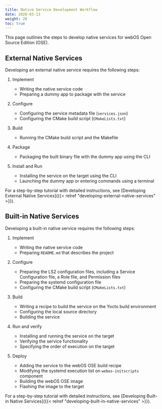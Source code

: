 ```yaml
---
title: Native Service Development Workflow
date: 2020-03-13
weight: 20
toc: true
---
```


This page outlines the steps to develop native services for webOS Open Source Edition (OSE).

## External Native Services

Developing an external native service requires the following steps:

1. Implement

    - Writing the native service code
    - Preparing a dummy app to package with the service

2. Configure

    - Configuring the service metadata file (`services.json`)
    - Configuring the CMake build script (`CMakeLists.txt`)

3. Build

    - Running the CMake build script and the Makefile

4. Package

    - Packaging the built binary file with the dummy app using the CLI

5. Install and Run

    - Installing the service on the target using the CLI
    - Launching the dummy app or entering commands using a terminal

For a step-by-step tutorial with detailed instructions, see [Developing External Native Services]({{< relref "developing-external-native-services" >}}).

## Built-in Native Services

Developing a built-in native service requires the following steps:

1. Implement

    - Writing the native service code
    - Preparing `README.md` that describes the project

2. Configure

    - Preparing the LS2 configuration files, including a Service Configuration file, a Role file, and Permission files
    - Preparing the systemd configuration file
    - Configuring the CMake build script (`CMakeLists.txt`)

3. Build

    - Writing a recipe to build the service on the Yocto build environment
    - Configuring the local source directory
    - Building the service

4. Run and verify

    - Installing and running the service on the target
    - Verifying the service functionality
    - Specifying the order of execution on the target

5. Deploy

    - Adding the service to the webOS OSE build recipe
    - Modifying the systemd execution list on `webos-initscripts` component
    - Building the webOS OSE image
    - Flashing the image to the target

For a step-by-step tutorial with detailed instructions, see [Developing Built-in Native Services]({{< relref "developing-built-in-native-services" >}}).
